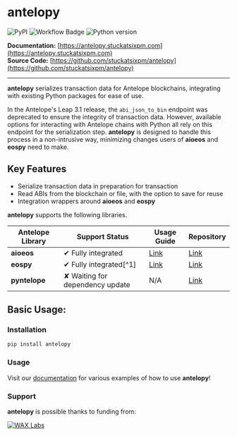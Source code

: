 # antelopy

![PyPI](https://img.shields.io/pypi/v/antelopy?label=PyPI) ![Workflow Badge](https://github.com/stuckatsixpm/antelopy/actions/workflows/main.yml/badge.svg?branch=main) ![Python version](https://img.shields.io/badge/python-3.8%20%7C%203.9%20%7C%203.10%20%7C%203.11%20%7C%203.12-blue)

**Documentation:** [https://antelopy.stuckatsixpm.com](https://antelopy.stuckatsixpm.com)  
**Source Code:** [https://github.com/stuckatsixpm/antelopy](https://github.com/stuckatsixpm/antelopy)

---

**antelopy** serializes transaction data for Antelope blockchains, integrating with existing Python packages for ease of use.

In the Antelope's Leap 3.1 release, the `abi_json_to_bin` endpoint was deprecated to ensure the integrity of transaction data. However, available options for interacting with Antelope chains with Python all rely on this endpoint for the serialization step. **antelopy** is designed to handle this process in a non-intrusive way, minimizing changes users of **aioeos** and **eospy** need to make.

## Key Features

- Serialize transaction data in preparation for transaction
- Read ABIs from the blockchain or file, with the option to save for reuse
- Integration wrappers around **aioeos** and **eospy**

**antelopy** supports the following libraries.

| Antelope Library | Support Status                  | Usage Guide             | Repository                                    |
| ---------------- | ------------------------------- | ----------------------- | --------------------------------------------- |
| **aioeos**       | ✔ Fully integrated              | [Link](usage/aioeos.md) | [Link](https://github.com/ulamlabs/aioeos/)   |
| **eospy**        | ✔ Fully integrated[^1]          | [Link](usage/eospy.md)  | [Link](https://github.com/eosnewyork/eospy)   |
| **pyntelope**    | ✘ Waiting for dependency update | N/A                     | [Link](https://github.com/FACINGS/pyntelope/) |

## Basic Usage:

### Installation

```bash
pip install antelopy
```

### Usage

Visit our [documentation](https://antelopy.stuckatsixpm.com) for various examples of how to use **antelopy**!

### Support
**antelopy** is possible thanks to funding from:

[![WAX Labs](docs/_resources/wax_labs_logo.svg)](https://labs.wax.io/)

